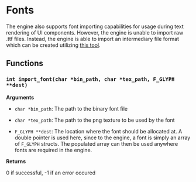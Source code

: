 # Fonts

The engine also supports font importing capabilities for usage during text rendering of UI components. However, the engine is unable to import raw .ttf files. Instead, the engine is able to import an intermediary file format which can be created utilizing [this tool](https://github.com/Jack-Saysana/Font-Importer).

## Functions

### `int import_font(char *bin_path, char *tex_path, F_GLYPH **dest)`

**Arguments**

- `char *bin_path`: The path to the binary font file

- `char *tex_path`: The path to the png texture to be used by the font

- `F_GLYPH **dest`: The location where the font should be allocated at. A double pointer is used here, since to the engine, a font is simply an array of `F_GLYPH` structs. The populated array can then be used anywhere fonts are required in the engine.

**Returns**

0 if successful, -1 if an error occured
